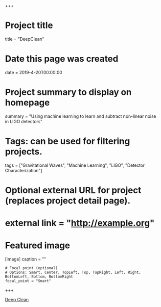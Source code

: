 +++
# Project title
title = "DeepClean"

# Date this page was created
date = 2019-4-20T00:00:00

# Project summary to display on homepage
summary = "Using machine learning to learn and subtract non-linear noise in LIGO detectors"

# Tags: can be used for filtering projects.
tags = ["Gravitational Waves", "Machine Learning", "LIGO", "Detector Characterization"]

# Optional external URL for project (replaces project detail page).
# external link = "http://example.org"

# Featured image

[image]
    caption = ""

    # Focal point (optional)
    # Options: Smart, Center, TopLeft, Top, TopRight, Left, Right, BottomLeft, Bottom, BottomRight
    focal_point = "Smart"

+++

[Deep Clean](deepclean.pdf)




